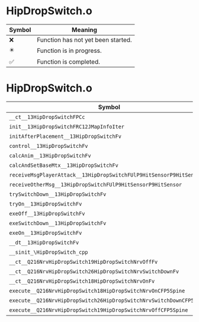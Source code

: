 # HipDropSwitch.o
| Symbol | Meaning 
| ------------- | ------------- 
| :x: | Function has not yet been started. 
| :eight_pointed_black_star: | Function is in progress. 
| :white_check_mark: | Function is completed. 


# HipDropSwitch.o
| Symbol | Decompiled? |
| ------------- | ------------- |
| `__ct__13HipDropSwitchFPCc` | :x: |
| `init__13HipDropSwitchFRC12JMapInfoIter` | :x: |
| `initAfterPlacement__13HipDropSwitchFv` | :x: |
| `control__13HipDropSwitchFv` | :x: |
| `calcAnim__13HipDropSwitchFv` | :x: |
| `calcAndSetBaseMtx__13HipDropSwitchFv` | :x: |
| `receiveMsgPlayerAttack__13HipDropSwitchFUlP9HitSensorP9HitSensor` | :x: |
| `receiveOtherMsg__13HipDropSwitchFUlP9HitSensorP9HitSensor` | :x: |
| `trySwitchDown__13HipDropSwitchFv` | :x: |
| `tryOn__13HipDropSwitchFv` | :x: |
| `exeOff__13HipDropSwitchFv` | :x: |
| `exeSwitchDown__13HipDropSwitchFv` | :x: |
| `exeOn__13HipDropSwitchFv` | :x: |
| `__dt__13HipDropSwitchFv` | :x: |
| `__sinit_\HipDropSwitch_cpp` | :x: |
| `__ct__Q216NrvHipDropSwitch19HipDropSwitchNrvOffFv` | :x: |
| `__ct__Q216NrvHipDropSwitch26HipDropSwitchNrvSwitchDownFv` | :x: |
| `__ct__Q216NrvHipDropSwitch18HipDropSwitchNrvOnFv` | :x: |
| `execute__Q216NrvHipDropSwitch18HipDropSwitchNrvOnCFP5Spine` | :x: |
| `execute__Q216NrvHipDropSwitch26HipDropSwitchNrvSwitchDownCFP5Spine` | :x: |
| `execute__Q216NrvHipDropSwitch19HipDropSwitchNrvOffCFP5Spine` | :x: |
